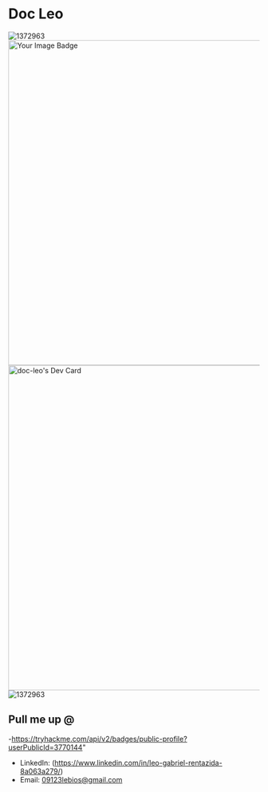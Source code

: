 # Doc Leo


![1372963](https://www.codewars.com/users/Doc-Leo/badges/large)
<img src="https://tryhackme-badges.s3.amazonaws.com/leo.rentazida.png" width="652" alt="Your Image Badge"  />
<a href="https://app.daily.dev/dcleo"><img src="https://api.daily.dev/devcards/v2/RKuZ3mFuz6ACy9y5VPLZi.png?type=wide&r=o4v" width="652" alt="doc-leo's Dev Card"/></a>
![1372963](https://github.com/user-attachments/assets/240330f1-031c-4622-99c7-e1d40f69d892)




## Pull me up @
-https://tryhackme.com/api/v2/badges/public-profile?userPublicId=3770144"
- LinkedIn: (https://www.linkedin.com/in/leo-gabriel-rentazida-8a063a279/)
- Email: 09123lebios@gmail.com
